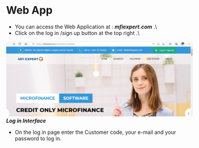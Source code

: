 # Web App

- You can access the Web Application at : ***mfiexpert.com*** .\
- Click on the log in /sign up button at the top right .\


![How to log in into MFI Expert system](./images/log_in_Sign_up.png "Log in/Sign up")\
***Log in Interface***

- On the log in page enter the Customer code, your e-mail and your password to log in.
